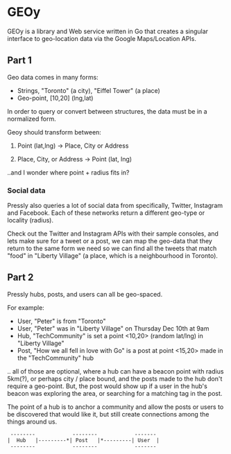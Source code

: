GEOy
====

GEOy is a library and Web service written in Go that creates a singular interface to geo-location
data via the Google Maps/Location APIs.

## Part 1

Geo data comes in many forms:
* Strings, "Toronto" (a city), "Eiffel Tower" (a place)
* Geo-point, [10,20] (lng,lat)

In order to query or convert between structures, the data must be in a normalized form.

Geoy should transform between:

1. Point (lat,lng) -> Place, City or Address

2. Place, City, or Address -> Point (lat, lng)

..and I wonder where point + radius fits in?


### Social data

Pressly also queries a lot of social data from specifically, Twitter, Instagram and Facebook. Each
of these networks return a different geo-type or locality (radius).

Check out the Twitter and Instagram APIs with their sample consoles, and lets make sure for a
tweet or a post, we can map the geo-data that they return to the same form we need so we can
find all the tweets that match "food" in "Liberty Village" (a place, which is a neighbourhood
in Toronto).


## Part 2

Pressly hubs, posts, and users can all be geo-spaced.

For example:
  * User, "Peter" is from "Toronto"
  * User, "Peter" was in "Liberty Village" on Thursday Dec 10th at 9am
  * Hub, "TechCommunity" is set a point <10,20> (random lat/lng) in "Liberty Village"
  * Post, "How we all fell in love with Go" is a post at point <15,20> made in the "TechCommunity" hub

.. all of those are optional, where a hub can have a beacon point with radius 5km(?), or perhaps city / place bound,
and the posts made to the hub don't require a geo-point. But, the post would show up if a user in the hub's
beacon was exploring the area, or searching for a matching tag in the post.

The point of a hub is to anchor a community and allow the posts or users to be discovered that would like it,
but still create connections among the things around us.

```
 --------            --------            -------
|  Hub   |---------*| Post   |*---------| User  |
 --------            --------            -------
```
